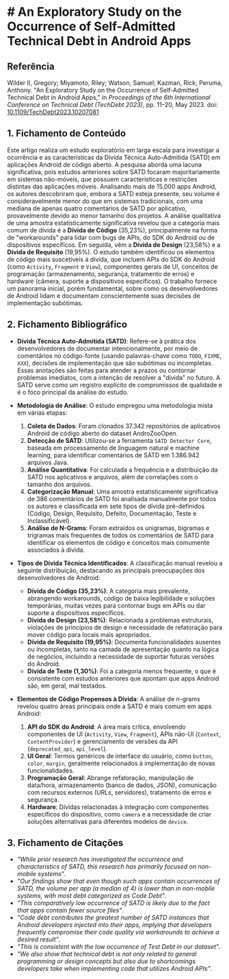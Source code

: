 # # An Exploratory Study on the Occurrence of Self-Admitted Technical Debt in Android Apps

## Referência
Wilder II, Gregory; Miyamoto, Riley; Watson, Samuel; Kazman, Rick; Peruma, Anthony. "An Exploratory Study on the Occurrence of Self-Admitted Technical Debt in Android Apps," in *Proceedings of the 6th International Conference on Technical Debt (TechDebt 2023)*, pp. 11–20, May 2023. doi: [10.1109/TechDebt2023.10207081](https://ieeexplore.ieee.org/document/10207081)

## 1. Fichamento de Conteúdo

Este artigo realiza um estudo exploratório em larga escala para investigar a ocorrência e as características da Dívida Técnica Auto-Admitida (SATD) em aplicações Android de código aberto. A pesquisa aborda uma lacuna significativa, pois estudos anteriores sobre SATD focaram majoritariamente em sistemas não-móveis, que possuem características e restrições distintas das aplicações móveis. Analisando mais de 15.000 apps Android, os autores descobriram que, embora a SATD esteja presente, seu volume é consideravelmente menor do que em sistemas tradicionais, com uma mediana de apenas quatro comentários de SATD por aplicativo, provavelmente devido ao menor tamanho dos projetos. A análise qualitativa de uma amostra estatisticamente significativa revelou que a categoria mais comum de dívida é a **Dívida de Código** (35,23%), principalmente na forma de "workarounds" para lidar com bugs de APIs, do SDK do Android ou de dispositivos específicos. Em seguida, vêm a **Dívida de Design** (23,58%) e a **Dívida de Requisito** (19,95%). O estudo também identificou os elementos de código mais suscetíveis à dívida, que incluem APIs do SDK do Android (como `Activity`, `Fragment` e `View`), componentes gerais de UI, conceitos de programação (armazenamento, segurança, tratamento de erros) e hardware (câmera, suporte a dispositivos específicos). O trabalho fornece um panorama inicial, porém fundamental, sobre como os desenvolvedores de Android lidam e documentam conscientemente suas decisões de implementação subótimas.

## 2. Fichamento Bibliográfico

* **Dívida Técnica Auto-Admitida (SATD)**: Refere-se à prática dos desenvolvedores de documentar intencionalmente, por meio de comentários no código-fonte (usando palavras-chave como `TODO`, `FIXME`, `XXX`), decisões de implementação que são subótimas ou incompletas. Essas anotações são feitas para atender a prazos ou contornar problemas imediatos, com a intenção de resolver a "dívida" no futuro. A SATD serve como um registro explícito de compromissos de qualidade e é o foco principal da análise do estudo.

* **Metodologia de Análise**: O estudo empregou uma metodologia mista em várias etapas:
    1.  **Coleta de Dados**: Foram clonados 37.342 repositórios de aplicativos Android de código aberto do dataset AndroZooOpen.
    2.  **Detecção de SATD**: Utilizou-se a ferramenta `SATD Detector Core`, baseada em processamento de linguagem natural e machine learning, para identificar comentários de SATD em 1.386.942 arquivos Java.
    3.  **Análise Quantitativa**: Foi calculada a frequência e a distribuição da SATD nos aplicativos e arquivos, além de correlações com o tamanho dos arquivos.
    4.  **Categorização Manual**: Uma amostra estatisticamente significativa de 386 comentários de SATD foi analisada manualmente por todos os autores e classificada em sete tipos de dívida pré-definidos (Código, Design, Requisito, Defeito, Documentação, Teste e Inclassificável).
    5.  **Análise de N-Grams**: Foram extraídos os unigramas, bigramas e trigramas mais frequentes de todos os comentários de SATD para identificar os elementos de código e conceitos mais comumente associados à dívida.

* **Tipos de Dívida Técnica Identificados**: A classificação manual revelou a seguinte distribuição, destacando as principais preocupações dos desenvolvedores de Android:
    * **Dívida de Código (35,23%)**: A categoria mais prevalente, abrangendo workarounds, código de baixa legibilidade e soluções temporárias, muitas vezes para contornar bugs em APIs ou dar suporte a dispositivos específicos.
    * **Dívida de Design (23,58%)**: Relacionada a problemas estruturais, violações de princípios de design e necessidade de refatoração para mover código para locais mais apropriados.
    * **Dívida de Requisito (19,95%)**: Documenta funcionalidades ausentes ou incompletas, tanto na camada de apresentação quanto na lógica de negócios, incluindo a necessidade de suportar futuras versões do Android.
    * **Dívida de Teste (1,30%)**: Foi a categoria menos frequente, o que é consistente com estudos anteriores que apontam que apps Android são, em geral, mal testados.

* **Elementos de Código Propensos à Dívida**: A análise de n-grams revelou quatro áreas principais onde a SATD é mais comum em apps Android:
    1.  **API do SDK do Android**: A área mais crítica, envolvendo componentes de UI (`Activity`, `View`, `Fragment`), APIs não-UI (`Context`, `ContentProvider`) e gerenciamento de versões da API (`deprecated_api`, `api_level`).
    2.  **UI Geral**: Termos genéricos de interface do usuário, como `button`, `color`, `margin`, geralmente relacionados à implementação de novas funcionalidades.
    3.  **Programação Geral**: Abrange refatoração, manipulação de data/hora, armazenamento (banco de dados, JSON), comunicação com recursos externos (URLs, servidores), tratamento de erros e segurança.
    4.  **Hardware**: Dívidas relacionadas à integração com componentes específicos do dispositivo, como `camera` e a necessidade de criar soluções alternativas para diferentes modelos de `device`.

## 3. Fichamento de Citações

* _"While prior research has investigated the occurrence and characteristics of SATD, this research has primarily focused on non-mobile systems"_.
* _"Our findings show that even though such apps contain occurrences of SATD, the volume per app (a median of 4) is lower than in non-mobile systems, with most debt categorized as Code Debt"_.
* _"This comparatively low occurrence of SATD is likely due to the fact that apps contain fewer source files"_.
* _"Code debt contributes the greatest number of SATD instances that Android developers injected into their apps, implying that developers frequently compromise their code quality via workarounds to achieve a desired result"_.
* _"This is consistent with the low occurrence of Test Debt in our dataset"_.
* _"We also show that technical debt is not only related to general programming or design concepts but also due to shortcomings developers take when implementing code that utilizes Android APIs"_.
